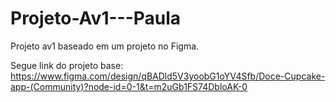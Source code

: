 # Projeto-Av1---Paula
Projeto av1 baseado em um projeto no Figma.

Segue link do projeto base: https://www.figma.com/design/qBADld5V3yoobG1oYV4Sfb/Doce-Cupcake-app-(Community)?node-id=0-1&t=m2uGb1FS74DbloAK-0
